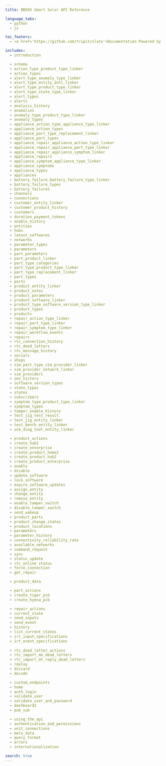```yaml
---
title: BBOXX Smart Solar API Reference

language_tabs:
  - python
  - js

toc_footers:
  - <a href='https://github.com/tripit/slate'>Documentation Powered by Slate</a>

includes:
  - introduction

  - schema
  - action_type_product_type_linker
  - action_types
  - alert_type_anomaly_type_linker
  - alert_type_entity_anti_linker
  - alert_type_product_type_linker
  - alert_type_state_type_linker
  - alert_types
  - alerts
  - analysis_history
  - anomalies
  - anomaly_type_product_type_linker
  - anomaly_types
  - appliance_action_type_appliance_type_linker
  - appliance_action_types
  - appliance_part_type_replacement_linker
  - appliance_part_types
  - appliance_repair_appliance_action_type_linker
  - appliance_repair_appliance_part_type_linker
  - appliance_repair_appliance_symptom_linker
  - appliance_repairs
  - appliance_symptom_appliance_type_linker
  - appliance_symptoms
  - appliance_types
  - appliances
  - battery_failure_battery_failure_type_linker
  - battery_failure_types
  - battery_failures
  - channels
  - connections
  - customer_entity_linker
  - customer_product_history
  - customers
  - duration_payment_tokens
  - enable_history
  - entities
  - hubs
  - latest_softwares
  - networks
  - parameter_types
  - parameters
  - part_parameters
  - part_product_linker
  - part_type_categories
  - part_type_product_type_linker
  - part_type_replacement_linker
  - part_types
  - parts
  - product_entity_linker
  - product_notes
  - product_parameters
  - product_software_linker
  - product_type_software_version_type_linker
  - product_types
  - products
  - repair_action_type_linker
  - repair_part_type_linker
  - repair_symptom_type_linker
  - repair_workflow_events
  - repairs
  - rtc_connection_history
  - rtc_dead_letters
  - rtc_message_history
  - serials
  - shops
  - sim_part_type_sim_provider_linker
  - sim_provider_network_linker
  - sim_providers
  - sms_history
  - software_version_types
  - state_types
  - states
  - subscribers
  - symptom_type_product_type_linker
  - symptom_types
  - tamper_enable_history
  - test_jig_test_result
  - test_jig_entity_linker
  - test_bench_entity_linker
  - usb_diag_tool_entity_linker

  - product_actions
  - create_hub2
  - create_enterprise
  - create_product_home2
  - create_product_hub2
  - create_product_enterprise
  - enable
  - disable
  - update_software
  - lock_software
  - expire_software_updates
  - assign_entity
  - change_entity
  - remove_entity
  - enable_tamper_switch
  - disable_tamper_switch
  - send_wakeup
  - product_parts
  - product_change_states
  - product_locations
  - parameters
  - parameter_history
  - connectivity_reliability_rate
  - available_networks
  - command_request
  - sync
  - status_update
  - rtc_online_status
  - force_connection
  - get_repair

  - product_data

  - part_actions
  - create_tiger_pcb
  - create_hyena_pcb

  - repair_actions
  - current_state
  - send_inputs
  - send_event
  - history
  - list_current_states
  - irt_input_specifications
  - irt_event_specifications
  
  - rtc_dead_letter_actions
  - rtc_import_mo_dead_letters
  - rtc_import_mt_reply_dead_letters
  - replay
  - discard
  - decode

  - custom_endpoints
  - home
  - auth_login
  - validate_user
  - validate_user_and_password
  - dashboard2
  - pub_sub

  - using_the_api
  - authentication_and_permissions
  - unit_connections
  - meta_data
  - query_format
  - errors
  - internationalization

search: true
---
```

